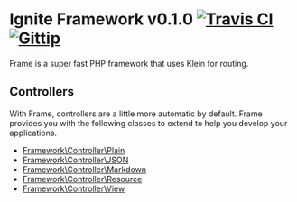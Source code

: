 Ignite Framework v0.1.0 [![Travis CI](http://origin.shields.io/travis-ci/TeamIgnite%2FFramework.png)](https://travis-ci.org/TeamIgnite/Framework)  [![Gittip](http://origin.shields.io/gittip/clone1018.png)](https://www.gittip.com/clone1018/)
=====

Frame is a super fast PHP framework that uses Klein for routing.


Controllers
-----------
With Frame, controllers are a little more automatic by default. Frame provides
you with the following classes to extend to help you develop your applications.

* [Framework\Controller\Plain](https://github.com/TeamIgnite/Framework/wiki/Controllers#plain-controllers)
* [Framework\Controller\JSON](https://github.com/TeamIgnite/Framework/wiki/Controllers#json-controllers)
* [Framework\Controller\Markdown](https://github.com/TeamIgnite/Framework/wiki/Controllers#markdown-controllers)
* [Framework\Controller\Resource](https://github.com/TeamIgnite/Framework/wiki/Controllers#resource-controllers)
* [Framework\Controller\View](https://github.com/TeamIgnite/Framework/wiki/Controllers#view-controllers)
